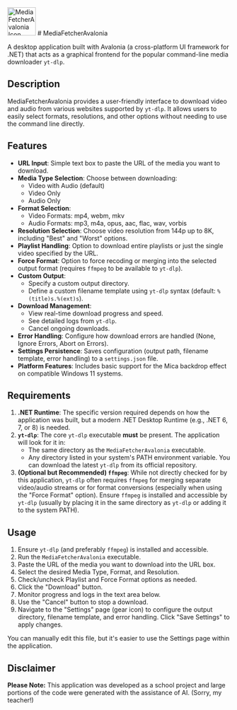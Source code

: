 <img src="Assets/MediaFetcher.ico" alt="MediaFetcherAvalonia Icon" width="64"/>
# MediaFetcherAvalonia

A desktop application built with Avalonia (a cross-platform UI framework for .NET) that acts as a graphical frontend for the popular command-line media downloader `yt-dlp`.

## Description

MediaFetcherAvalonia provides a user-friendly interface to download video and audio from various websites supported by `yt-dlp`. It allows users to easily select formats, resolutions, and other options without needing to use the command line directly.

## Features

* **URL Input**: Simple text box to paste the URL of the media you want to download.
* **Media Type Selection**: Choose between downloading:
    * Video with Audio (default)
    * Video Only
    * Audio Only
* **Format Selection**:
    * Video Formats: mp4, webm, mkv
    * Audio Formats: mp3, m4a, opus, aac, flac, wav, vorbis
* **Resolution Selection**: Choose video resolution from 144p up to 8K, including "Best" and "Worst" options.
* **Playlist Handling**: Option to download entire playlists or just the single video specified by the URL.
* **Force Format**: Option to force recoding or merging into the selected output format (requires `ffmpeg` to be available to `yt-dlp`).
* **Custom Output**:
    * Specify a custom output directory.
    * Define a custom filename template using `yt-dlp` syntax (default: `%(title)s.%(ext)s`).
* **Download Management**:
    * View real-time download progress and speed.
    * See detailed logs from `yt-dlp`.
    * Cancel ongoing downloads.
* **Error Handling**: Configure how download errors are handled (None, Ignore Errors, Abort on Errors).
* **Settings Persistence**: Saves configuration (output path, filename template, error handling) to a `settings.json` file.
* **Platform Features**: Includes basic support for the Mica backdrop effect on compatible Windows 11 systems.

## Requirements

1.  **.NET Runtime**: The specific version required depends on how the application was built, but a modern .NET Desktop Runtime (e.g., .NET 6, 7, or 8) is needed.
2.  **`yt-dlp`**: The core `yt-dlp` executable **must** be present. The application will look for it in:
    * The same directory as the `MediaFetcherAvalonia` executable.
    * Any directory listed in your system's PATH environment variable.
    You can download the latest `yt-dlp` from its official repository.
3.  **(Optional but Recommended) `ffmpeg`**: While not directly checked for by this application, `yt-dlp` often requires `ffmpeg` for merging separate video/audio streams or for format conversions (especially when using the "Force Format" option). Ensure `ffmpeg` is installed and accessible by `yt-dlp` (usually by placing it in the same directory as `yt-dlp` or adding it to the system PATH).

## Usage

1.  Ensure `yt-dlp` (and preferably `ffmpeg`) is installed and accessible.
2.  Run the `MediaFetcherAvalonia` executable.
3.  Paste the URL of the media you want to download into the URL box.
4.  Select the desired Media Type, Format, and Resolution.
5.  Check/uncheck Playlist and Force Format options as needed.
6.  Click the "Download" button.
7.  Monitor progress and logs in the text area below.
8.  Use the "Cancel" button to stop a download.
9.  Navigate to the "Settings" page (gear icon) to configure the output directory, filename template, and error handling. Click "Save Settings" to apply changes.


You can manually edit this file, but it's easier to use the Settings page within the application.

## Disclaimer

**Please Note:** This application was developed as a school project and large portions of the code were generated with the assistance of AI. (Sorry, my teacher!)
